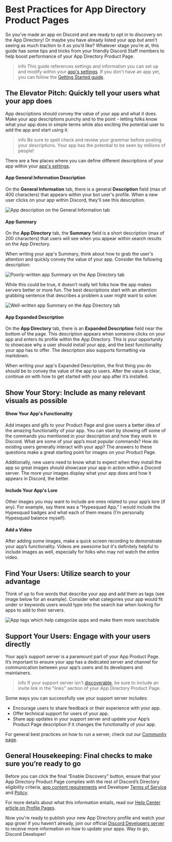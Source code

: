 # Best Practices for App Directory Product Pages

So you’ve made an app on Discord and are ready to opt in to discovery on the App Directory! Or maybe you have already listed your app but aren’t seeing as much traction to it as you’d like? Whatever stage you’re at, this guide has some tips and tricks from your friendly Discord Staff members to help boost performance of your App Directory Product Page.

> info
> This guide references settings and information you can set up and modify within your [app's settings](https://discord.com/developers/applications). If you don't have an app yet, you can follow the [Getting Started guide](#DOCS_QUICK_START_GETTING_STARTED).

## The Elevator Pitch: Quickly tell your users what your app does

App descriptions should convey the value of your app and what it does. Make your app descriptions punchy and to the point - letting folks know what your app does in simple terms while also exciting the potential user to add the app and start using it.

> info
> Be sure to spell check and review your grammar before posting your descriptions. Your app has the potential to be seen by millions of people!

There are a few places where you can define different descriptions of your app within your [app's settings](https://discord.com/developers/applications).

#### App General Information Description

On the **General Information** tab, there is a general **Description** field (max of 400 characters) that appears within your bot user's profile. When a new user clicks on your app within Discord, they'll see this description.

![App description on the General Information tab](bp-productpage-app-description.png)

#### App Summary

On the **App Directory** tab, the **Summary** field is a short description (max of 200 characters) that users will see when you appear within search results on the App Directory.

When writing your app's Summary, think about how to grab the user's attention and quickly convey the value of your app. Consider the following description:

![Poorly-written app Summary on the App Directory tab](bp-productpage-summary-bad.png)

While this could be true, it doesn’t really tell folks how the app makes servers better or more fun. The best descriptions start with an attention grabbing sentence that describes a problem a user might want to solve:

![Well-written app Summary on the App Directory tab](bp-productpage-summary-good.png)

#### App Expanded Description

On the **App Directory** tab, there is an **Expanded Description** field near the bottom of the page. This description appears when someone clicks on your app and enters its profile within the App Directory. This is your opportunity to showcase why a user should install your app, and the best functionality your app has to offer. The description also supports formatting via markdown.

When writing your app's Expanded Description, the first thing you do should be to convey the value of the app to users. After the value is clear, continue on with how to get started with your app after it’s installed. 

## Show Your Story: Include as many relevant visuals as possible

#### Show Your App's Functionality

Add images and gifs to your Product Page and give users a better idea of the amazing functionality of your app. You can start by showing off some of the commands you mentioned in your description and how they work in Discord. What are some of your app’s most popular commands? How do existing users generally interact with your app? The answers to these questions make a great starting point for images on your Product Page.

Additionally, new users need to know what to expect when they install the app so great images should showcase your app in action within a Discord server. The more your images display what your app does and how it appears in Discord, the better.

#### Include Your App's Lore

Other images you may want to include are ones related to your app’s lore (if any). For example, say there was a “Hypesquad App,” I would include the Hypesquad badges and what each of them means (I’m personally Hypesquad balance myself).

#### Add a Video

After adding some images, make a quick screen recording to demonstrate your app’s functionality. Videos are awesome but it's definitely helpful to include images as well, especially for folks who may not watch the entire video.

## Find Your Users: Utilize search to your advantage

Think of up to five words that describe your app and add them as tags (see image below for an example). Consider what categories your app would fit under or keywords users would type into the search bar when looking for apps to add to their servers.

![App tags which help categorize apps and make them more searchable](bp-productpage-tags.png)

## Support Your Users: Engage with your users directly

Your app’s support server is a paramount part of your App Product Page. It’s important to ensure your app has a dedicated server and channel for communication between your app’s users and its developers and maintainers.

> info
> If your support server isn't [discoverable](https://support.discord.com/hc/en-us/articles/360030843331-Enabling-Server-Discovery), be sure to include an invite link in the "links" section of your App Directory Product Page.

Some ways you can successfully use your support server includes:

- Encourage users to share feedback or their experience with your app.
- Offer technical support for users of your app.
- Share app updates in your support server and update your App’s Product Page description if it changes the functionality of your app.

For general best practices on how to run a server, check out our [Community page](https://discord.com/community).

## General Housekeeping: Final checks to make sure you’re ready to go

Before you can click the final “Enable Discovery” button, ensure that your App Directory Product Page complies with the rest of Discord’s Directory eligibility criteria, [app content requirements](https://support-dev.discord.com/hc/en-us/articles/9489299950487-App-Directory-App-Content-Requirements-Policy) and Developer [Terms of Service](https://support-dev.discord.com/hc/en-us/articles/8562894815383) and [Policy](https://support-dev.discord.com/hc/en-us/articles/8563934450327).

For more details about what this information entails, read our [Help Center article on Profile Pages](https://support-dev.discord.com/hc/en-us/articles/6378525413143-App-Directory-App-profile-pages).

Now you're ready to publish your new App Directory profile and watch your app grow! If you haven’t already, join our official [Discord Developers server](https://discord.gg/discord-developers) to receive more information on how to update your apps. Way to go, Discord Developer!
